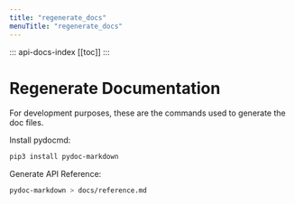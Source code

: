 ```yaml
---
title: "regenerate_docs"
menuTitle: "regenerate_docs"
---
```

::: api-docs-index
[[toc]]
:::

# Regenerate Documentation

For development purposes, these are the commands used to generate the doc files.

Install pydocmd:

```bash
pip3 install pydoc-markdown
```

Generate API Reference:

```bash
pydoc-markdown > docs/reference.md
```
